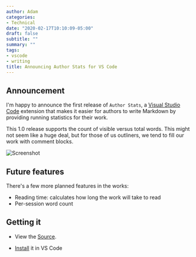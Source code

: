 ```yaml
---
author: Adam
categories:
- Technical
date: "2020-02-17T10:10:09-05:00"
draft: false
subtitle: ""
summary: ""
tags:
- vscode
- writing
title: Announcing Author Stats for VS Code
---
```


## Announcement

I'm happy to announce the first release of `Author Stats`, a [Visual Studio Code](https://code.visualstudio.com/) extension that makes it easier for authors to write Markdown by providing running statistics for their work.

This 1.0 release supports the count of visible versus total words. This might not seem like a huge deal, but for those of us outliners, we tend to fill our work with comment blocks.

<!-- Screenshot -->
![Screenshot](/img/vscode-author-stats-screenshot.png "Screenshot of the author-stats extension in the VS Code Status Bar")

## Future features

There's a few more planned features in the works:
- Reading time: calculates how long the work will take to read
- Per-session word count

## Getting it

- View the [Source](https://github.com/AdamIsrael/vscode-author-stats).

- [Install](https://marketplace.visualstudio.com/items?itemName=adamisrael.author-stats) it in VS Code
